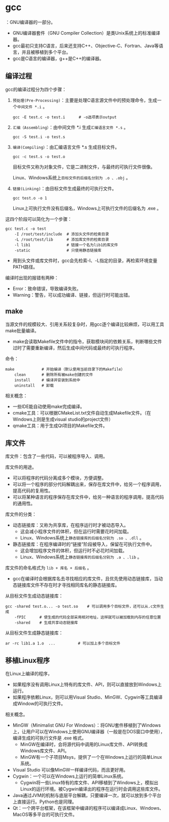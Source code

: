 # gcc

：GNU编译器的一部分。
- GNU编译器套件（GNU Compiler Collection）是类Unix系统上的标准编译器。
- gcc最初只支持C语言，后来还支持C++、Objective-C、Fortran、Java等语言，并且被移植到多个平台。
- gcc是C语言的编译器，g++是C++的编译器。

## 编译过程

gcc的编译过程分为四个步骤：

1. `预处理(Pre-Processing)`：主要是处理C语言源文件中的预处理命令，生成一个`中间文件 *.i` 。

	```
	gcc -E test.c -o test.i      # -o选项表示output
	```

2. `汇编（Assembling）`：由中间文件 *.i 生成`汇编语言文件 *.s` 。

	```
	gcc -S test.i -o test.s
	```

3. `编译(Compiling）`：由汇编语言文件 *.s 生成目标文件。
	```
	gcc -c test.s -o test.o
	```
	目标文件又称为对象文件，它是二进制文件，与最终的可执行文件很像。

	Linux、Windows系统上`目标文件的后缀名分别为 .o 、.obj` 。

4. `链接(Linking)`：由目标文件生成最终的可执行文件。
	```
	gcc test.o -o 1
	```
	Linux上可执行文件没有后缀名，Windows上可执行文件的后缀名为 .exe 。

这四个阶段可以简化为一个步骤：
```shell
gcc test.c -o test
	-I /root/test/include  # 添加头文件的检索目录
	-L /root/test/lib      # 添加库文件的检索目录
	-l lib1                # 链接一个名为lib1的库文件
	-static                # 只使用静态链接库
```
- 用到头文件或库文件时，gcc会先检索-I、-L指定的目录，再检索环境变量PATH路径。

编译时出现的报错有两种：
- Error：致命错误，导致编译失败。
- Warning：警告，可以成功编译、链接，但运行时可能出错。

## make

当源文件的规模较大、引用关系较复杂时，用gcc逐个编译比较麻烦，可以用工具make批量编译。
- make会读取Makefile文件中的指令，获取模块间的依赖关系，判断哪些文件过时了需要重新编译，然后生成中间代码或最终的可执行程序。

命令：
```shell
make			# 开始编译（默认使用当前目录下的Makefile）
	clean  		# 删除所有被make创建的文件
	install		# 编译并安装到系统中
	uninstall 	# 卸载
```

相关概念：
- 一些IDE能自动使用make完成编译。
- cmake工具：可以根据CMakeList.txt文件自动生成Makefile文件。（在Windows上则是生成visual studio的project文件）
- qmake工具：用于生成Qt项目的Makefile文件。

## 库文件

库文件：包含了一些代码，可以被程序导入、调用。

库文件的用途。
- 可以将程序的代码分离成多个模块，方便调整。
- 可以将一个程序的部分代码解耦出来，保存在库文件中，给另一个程序调用，提高代码的复用性。
- 可以将某种语言的程序保存在库文件中，给另一种语言的程序调用，提高代码的通用性。

库文件的分类：
- 动态链接库：又称为共享库，在程序运行时才被动态导入。
  - 这会减小程序文件的体积，但在运行时需要花时间加载。
  - Linux、Windows系统上`静态链接库的后缀名分别为 .so 、.dll` 。
- 静态链接库：在程序编译时的“链接”阶段被导入，保留在可执行文件中。
  - 这会增加程序文件的体积，但运行时不必花时间加载。
  - Linux、Windows系统上`静态链接库的后缀名分别为 .a 、.lib` 。

库文件的命名格式为 `lib + 库名 + 后缀名` 。
- gcc在编译时会根据库名去寻找相应的库文件，且优先使用动态链接库，当动态链接库文件不存在时才寻找相同库名的静态链接库。

从目标文件生成动态链接库：
```shell
gcc -shared test.o... -o test.so    # 可以调用多个目标文件，还可以从.c文件生成
	-fPIC      # 使生成的代码全部采用相对地址，这样就可以被加载到内存的任意位置
	-shared    # 生成共享动态链接库
```

从目标文件生成静态链接库：
```shell
ar -rc lib1.a 1.o  ...          # 可以加上多个目标文件
```

## 移植Linux程序

在Linux上编译的程序，
- 如果程序没有调用Linux上特有的库文件、API，则可以直接放到Windows上运行。
- 如果程序依赖Linux，则可以用Visual Studio、MinGW、Cygwin等工具编译成Window的可执行文件。

相关概念。

- MinGW（Minimalist GNU For Windows）：将GNU套件移植到了Windows上，让用户可以在Windows上使用GNU编译器（一般是在DOS窗口中使用），编译生成的可执行文件是 .exe 格式。
  - MinGW在编译时，会将源代码中调用的Linux库文件、API转换成Windows库文件、API。
  - MinGW有一个子项目Msys，提供了一个在Windows上运行的简单Linux系统。
- Visual Studio 可以像MinGW一样编译代码，而且更好用。
- Cygwin：一个可以在Windows上运行的简单Linux系统。
  - Cygwin将一些Linux特有的库文件、API移植到了Windows上，模拟出Linux的运行环境。被Cygwin编译出的程序在运行时会调用这些库文件。
- Java通过JVM的机制与底层平台解耦，只要编译一次，就可以放到多个平台上直接运行。Python也是同理。
- Qt：一个跨平台框架，在该框架中编译的程序可以编译成Linux、Windows、MacOS等多平台的可执行文件。
